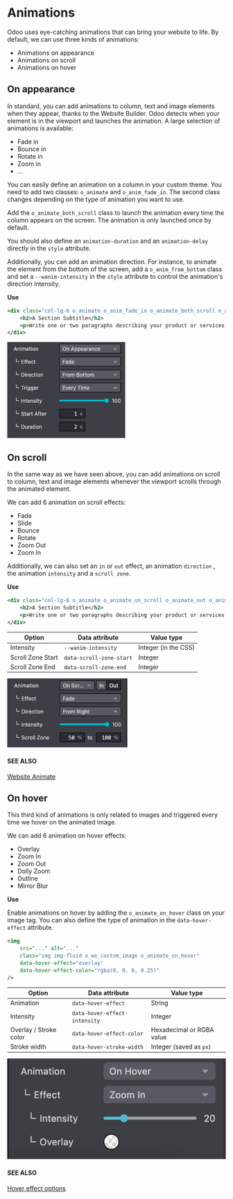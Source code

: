 # Animations

Odoo uses eye-catching animations that can bring your website to life. By default, we can use three
kinds of animations:

- Animations on appearance
- Animations on scroll
- Animations on hover

<a id="website-themes-animations-appearance"></a>

## On appearance

In standard, you can add animations to column, text and image elements when they appear, thanks
to the Website Builder. Odoo detects when your element is in the viewport and launches the
animation. A large selection of animations is available:

- Fade in
- Bounce in
- Rotate in
- Zoom in
- …

You can easily define an animation on a column in your custom theme. You need to add two classes:
`o_animate` and `o_anim_fade_in`. The second class changes depending on the type of animation you
want to use.

Add the `o_animate_both_scroll` class to launch the animation every time the column appears on the
screen. The animation is only launched once by default.

You should also define an `animation-duration` and an `animation-delay` directly in the `style`
attribute.

Additionally, you can add an animation direction. For instance, to animate the element from the
bottom of the screen, add a `o_anim_from_bottom` class and set a `--wanim-intensity` in the `style`
attribute to control the animation's direction intensity.

**Use**

```xml
<div class="col-lg-6 o_animate o_anim_fade_in o_animate_both_scroll o_anim_from_bottom" style="--wanim-intensity: 100; animation-duration: 2s; animation-delay: 1s;">
    <h2>A Section Subtitle</h2>
    <p>Write one or two paragraphs describing your product or services.</p>
</div>
```

![Animation on appearance options](animations/appearance.png)

<a id="website-themes-animations-scroll"></a>

## On scroll

In the same way as we have seen above, you can add animations on scroll to column, text and image
elements whenever the viewport scrolls through the animated element.

We can add 6 animation on scroll effects:

- Fade
- Slide
- Bounce
- Rotate
- Zoom Out
- Zoom In

Additionally, we can also set an `in` or `out` effect, an animation `direction` , the animation
`intensity`  and a `scroll zone`.

**Use**

```xml
<div class="col-lg-6 o_animate o_animate_on_scroll o_animate_out o_anim_fade_in o_anim_from_right" data-scroll-zone-start="50" data-scroll-zone-end="100" style="--wanim-intensity: 100;">
    <h2>A Section Subtitle</h2>
    <p>Write one or two paragraphs describing your product or services.</p>
</div>
```

| Option            | Data attribute           | Value type           |
|-------------------|--------------------------|----------------------|
| Intensity         | `--wanim-intensity`      | Integer (in the CSS) |
| Scroll Zone Start | `data-scroll-zone-start` | Integer              |
| Scroll Zone End   | `data-scroll-zone-end`   | Integer              |
![Animation on scroll options](animations/scroll.png)

#### SEE ALSO
[Website Animate](https://github.com/odoo/odoo/blob/34c0c9c1ae00aba391932129d4cefd027a9c6bbd/addons/website/static/src/scss/website.scss#L1638)

<a id="website-themes-animations-hover"></a>

## On hover

This third kind of animations is only related to images and triggered every time we hover on the
animated image.

We can add 6 animation on hover effects:

- Overlay
- Zoom In
- Zoom Out
- Dolly Zoom
- Outline
- Mirror Blur

**Use**

Enable animations on hover by adding the `o_animate_on_hover` class on your image tag. You can
also define the type of animation in the `data-hover-effect` attribute.

```xml
<img
    src="..." alt="..."
    class="img img-fluid o_we_custom_image o_animate_on_hover"
    data-hover-effect="overlay"
    data-hover-effect-color="rgba(0, 0, 0, 0.25)"
/>
```

| Option                 | Data attribute                | Value type                |
|------------------------|-------------------------------|---------------------------|
| Animation              | `data-hover-effect`           | String                    |
| Intensity              | `data-hover-effect-intensity` | Integer                   |
| Overlay / Stroke color | `data-hover-effect-color`     | Hexadecimal or RGBA value |
| Stroke width           | `data-hover-stroke-width`     | Integer (saved as `px`)   |
![Animation on hover options](animations/hover.png)

#### SEE ALSO
[Hover effect options](https://github.com/odoo/odoo/blob/f43fbf67c98236434429e26d9d93de71ddb06790/addons/website/views/snippets/snippets.xml#L405)
